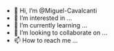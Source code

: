 - 👋 Hi, I’m @Miguel-Cavalcanti
- 👀 I’m interested in ...
- 🌱 I’m currently learning ...
- 💞️ I’m looking to collaborate on ...
- 📫 How to reach me ...

<!---
Miguel-Cavalcanti/Miguel-Cavalcanti is a ✨ special ✨ repository because its `README.md` (this file) appears on your GitHub profile.
You can click the Preview link to take a look at your changes.
--->
